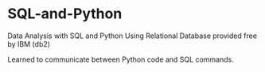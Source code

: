 # SQL-and-Python
Data Analysis with SQL and Python
Using Relational Database provided free by IBM (db2)

Learned to communicate between Python code and SQL commands.

